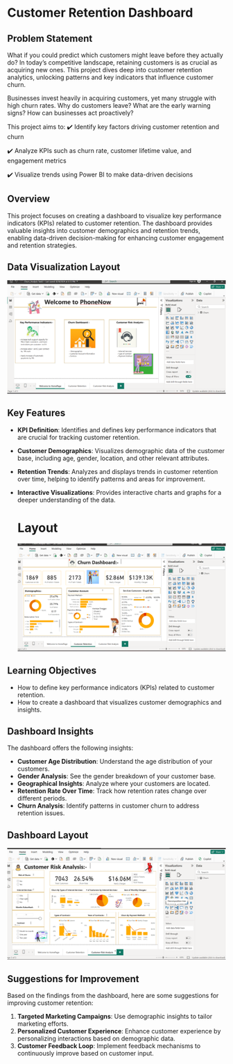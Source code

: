 # Customer Retention Dashboard

## Problem Statement 
What if you could predict which customers might leave before they actually do?
In today’s competitive landscape, retaining customers is as crucial as acquiring new ones. This project dives deep into customer retention analytics, unlocking patterns and key indicators that influence customer churn.

Businesses invest heavily in acquiring customers, yet many struggle with high churn rates. Why do customers leave? What are the early warning signs? How can businesses act proactively?

This project aims to:
✔️ Identify key factors driving customer retention and churn

✔️ Analyze KPIs such as churn rate, customer lifetime value, and engagement metrics

✔️ Visualize trends using Power BI to make data-driven decisions

## Overview

This project focuses on creating a dashboard to visualize key performance indicators (KPIs) related to customer retention. The dashboard provides valuable insights into customer demographics and retention trends, enabling data-driven decision-making for enhancing customer engagement and retention strategies.

## Data Visualization Layout 

![Customer Retention Dashboard](Screenshot%202025-03-08%20180635.png)

## Key Features

- **KPI Definition**: Identifies and defines key performance indicators that are crucial for tracking customer retention.
- **Customer Demographics**: Visualizes demographic data of the customer base, including age, gender, location, and other relevant attributes.
- **Retention Trends**: Analyzes and displays trends in customer retention over time, helping to identify patterns and areas for improvement.
- **Interactive Visualizations**: Provides interactive charts and graphs for a deeper understanding of the data.

  # Layout

  ![Customer Retention Dashboard](Screenshot%202025-03-08%20180651.png)


## Learning Objectives

- How to define key performance indicators (KPIs) related to customer retention.
- How to create a dashboard that visualizes customer demographics and insights.

## Dashboard Insights

The dashboard offers the following insights:

- **Customer Age Distribution**: Understand the age distribution of your customers.
- **Gender Analysis**: See the gender breakdown of your customer base.
- **Geographical Insights**: Analyze where your customers are located.
- **Retention Rate Over Time**: Track how retention rates change over different periods.
- **Churn Analysis**: Identify patterns in customer churn to address retention issues.

## Dashboard Layout

![Customer Retention Dashboard](Screenshot%202025-03-08%20180704.png)


## Suggestions for Improvement

Based on the findings from the dashboard, here are some suggestions for improving customer retention:

1. **Targeted Marketing Campaigns**: Use demographic insights to tailor marketing efforts.
2. **Personalized Customer Experience**: Enhance customer experience by personalizing interactions based on demographic data.
3. **Customer Feedback Loop**: Implement feedback mechanisms to continuously improve based on customer input.
